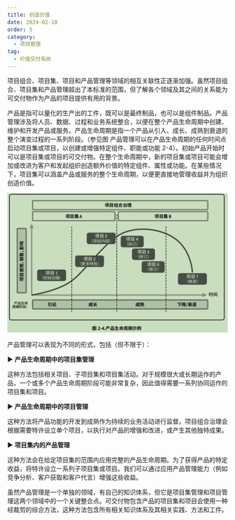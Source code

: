 ```yaml
---
title: 创造价值
date: 2024-02-18
order: 5
category:
  - 项目管理
tag:
  - 价值交付系统
---
```


项目组合、项目集、项目和产品管理等领域的相互关联性正逐渐加强。虽然项目组合、项目集和产品管理超出了本标准的范围，但了解各个领域及其之间的关系能为可交付物作为产品的项目提供有用的背景。

产品是指可以量化的生产出的工件，既可以是最终制品，也可以是组件制品。产品管理涉及将人员、数据、过程和业务系统整合，以便在整个产品生命周期中创建、维护和开发产品或服务。产品生命周期是指一个产品从引入、成长、成熟到衰退的整个演变过程的一系列阶段。（参见图 产品管理可以在产品生命周期的任何时间点启动项目集或项目，以创建或增强特定组件、职能或功能 2-4）。初始产品开始时可以是项目集或项目的可交付物。在整个生命周期中，新的项目集或项目可能会增加或改进为客户和发起组织创造额外价值的特定组件、属性或功能。在某些情况下，项目集可以涵盖产品或服务的整个生命周期，以便更直接地管理收益并为组织创造价值。

![image-20240218170054465](https://raw.githubusercontent.com/GodX-18/picBed/main/image-20240218170054465.png)

产品管理可以表现为不同的形式，包括（但不限于）：

▶ **产品生命周期中的项目集管理**

这种方法包括相关项目、子项目集和项目集活动。对于规模很大或长期运作的产品，一个或多个产品生命周期阶段可能非常复杂，因此值得需要一系列协同运作的项目集和项目。

▶ **产品生命周期中的项目管理**

这种方法将产品功能的开发到成熟作为持续的业务活动进行监督。项目组合治理会根据需要特许设立单个项目，以执行对产品的增强和改进，或产生其他独特成果。

▶ **项目集内的产品管理**

这种方法会在给定项目集的范围内应用完整的产品生命周期。为了获得产品的特定收益，将特许设立一系列子项目集或项目。我们可以通过应用产品管理能力（例如竞争分析、客户获取和客户代言）增强这些收益。

虽然产品管理是一个单独的领域，有自己的知识体系，但它是项目集管理和项目管理这两个领域中的一个关键整合点。可交付物包含产品的项目集和项目会使用一种经裁剪的综合方法，这种方法包含所有相关知识体系及其相关实践、方法和工件。